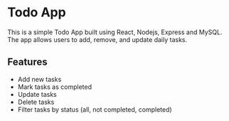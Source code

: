 # Todo App

This is a simple Todo App built using React, Nodejs, Express and MySQL. The app allows users to add, remove, and update daily tasks.

## Features

- Add new tasks
- Mark tasks as completed
- Update tasks
- Delete tasks
- Filter tasks by status (all, not completed, completed)
